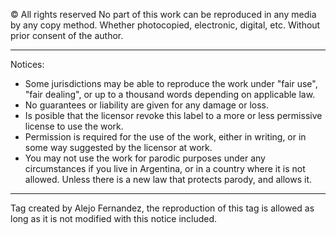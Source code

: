 © All rights reserved
No part of this work can be reproduced in any media by any copy method.
Whether photocopied, electronic, digital, etc.
Without prior consent of the author.

---
Notices:

* Some jurisdictions may be able to reproduce the work under "fair use", "fair dealing", or up to a thousand words depending on applicable law.
* No guarantees or liability are given for any damage or loss.
* Is posible that the licensor revoke this label to a more or less permissive license to use the work.
* Permission is required for the use of the work, either in writing, or in some way suggested by the licensor at work.
* You may not use the work for parodic purposes under any circumstances if you live in Argentina, or in a country where it is not allowed. Unless there is a new law that protects parody, and allows it.
---
Tag created by Alejo Fernandez, the reproduction of this tag is allowed as long as it is not modified with this notice included.
